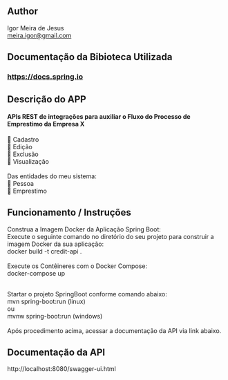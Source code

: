 ## Author
Igor Meira de Jesus<br>
meira.igor@gmail.com

## Documentação da Bibioteca Utilizada
### https://docs.spring.io


## Descrição do APP
#### APIs REST de integrações para auxiliar o Fluxo do Processo de Emprestimo da Empresa X
 Cadastro
<br>
 Edição
<br>
 Exclusão
<br>
 Visualização
<br><br>
Das entidades do meu sistema:
<br>
 Pessoa
<br>
 Emprestimo

## Funcionamento / Instruções
Construa a Imagem Docker da Aplicação Spring Boot:
<br>
Execute o seguinte comando no diretório do seu projeto para construir a imagem Docker da sua aplicação:
<br>
docker build -t credit-api .
<br><br>
Execute os Contêineres com o Docker Compose:
<br>
docker-compose up
<br><br>


Startar o projeto SpringBoot conforme comando abaixo:
<br>
mvn spring-boot:run (linux) 
<br>ou <br>
mvnw spring-boot:run (windows)
<br><br>
Após procedimento acima, acessar a documentação da API via link abaixo.
<br>
## Documentação da API
http://localhost:8080/swagger-ui.html
<br>
